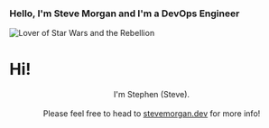 ### Hello, I'm Steve Morgan and I'm a DevOps Engineer

<img src="https://github.com/rebelopsio/rebelopsio/blob/main/static/img/banner.png?raw=true" alt="Lover of Star Wars and the Rebellion">

# Hi! 
<p align="center">
I'm Stephen (Steve).<br><br>
Please feel free to head to <a href="https://stevemorgan.dev">stevemorgan.dev</a> for more info!
</p>